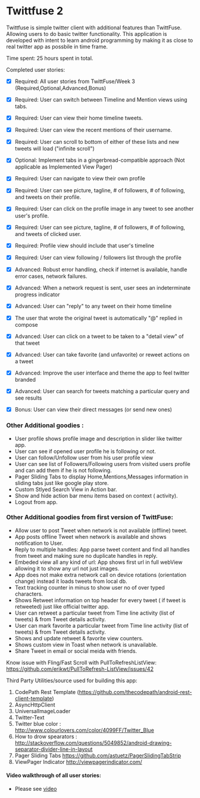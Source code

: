 
Twittfuse 2 
===========
Twittfuse is simple twitter client with additional features than TwittFuse. Allowing users to do basic twitter functionality.
This application is developed with intent to learn android programming by making it as close to real twitter app as possbile in time frame.

Time spent: 25 hours spent in total.

Completed user stories:

 * [x] Required: All user stories from TwittFuse/Week 3 (Required,Optional,Advanced,Bonus)
 * [x] Required: User can switch between Timeline and Mention views using tabs.
 * [x] Required: User can view their home timeline tweets. 
 * [x] Required: User can view the recent mentions of their username.
 * [x] Required: User can scroll to bottom of either of these lists and new tweets will load ("infinite scroll")
 * [x] Optional: Implement tabs in a gingerbread-compatible approach (Not applicable as Implemented View Pager)
 * [x] Required: User can navigate to view their own profile
 * [x] Required: User can see picture, tagline, # of followers, # of following, and tweets on their profile.
 * [x] Required: User can click on the profile image in any tweet to see another user's profile.
 * [x] Required: User can see picture, tagline, # of followers, # of following, and tweets of clicked user.
 * [x] Required: Profile view should include that user's timeline
 * [x] Required: User can view following / followers list through the profile

 * [x] Advanced: Robust error handling, check if internet is available, handle error cases, network failures.
 * [x] Advanced: When a network request is sent, user sees an indeterminate progress indicator
 * [x] Advanced: User can "reply" to any tweet on their home timeline
 * [x] The user that wrote the original tweet is automatically "@" replied in compose
 * [x] Advanced: User can click on a tweet to be taken to a "detail view" of that tweet
 * [x] Advanced: User can take favorite (and unfavorite) or reweet actions on a tweet
 * [x] Advanced: Improve the user interface and theme the app to feel twitter branded
 * [x] Advanced: User can search for tweets matching a particular query and see results
 * [x] Bonus: User can view their direct messages (or send new ones)

### Other Additional goodies :

 *  User profile shows profile image and description in slider like twitter app.
 *  User can see if opened user profile he is following or not.
 *  User can follow/Unfollow user from his user profile view
 *  User can see list of Followers/Following users from visited users profile and can add them if he is not following.
 *  Pager Sliding Tabs to display Home,Mentions,Messages information in sliding tabs just like google play store.
 *  Custom Stlyed Search View in Action bar.
 *  Show and hide action bar menu items based on context ( activity).
 *  Logout from app.

### Other Additional goodies from first version of TwittFuse:   
   
 *  Allow user to post Tweet when network is not available (offline) tweet.
 *  App posts offline Tweet  when network is available and shows notification to User.
 *  Reply to multiple handles: App parse tweet content and find all handles from tweet and making sure no duplicate handles in reply.
 *  Embeded view all any kind of url: App shows first url in full webView allowing it to show any url not just images.
 *  App does not make extra network call on device rotations (orientation change) instead it loads tweets from local db.
 *  Text tracking counter in minus to show user no of over typed characters.
 *  Shows Retweet information on top header for every tweet ( if tweet is retweeted) just like official twitter app.
 *  User can retweet a particular tweet from Time line activity (list of tweets)  & from Tweet details activity.
 *  User can mark favorite a particular tweet from Time line activity (list of tweets) & from Tweet details activity.
 *  Shows and update retweet & favorite view counters.
 *  Shows custom view in Toast when network is unavailable.
 *  Share Tweet in email or social meida with friends.


Know issue with Fling/Fast Scroll with PullToRefreshListView:
https://github.com/erikwt/PullToRefresh-ListView/issues/42 



Third Party Utilities/source used for building this app:

 1. CodePath Rest Template (https://github.com/thecodepath/android-rest-client-template)
 2. AsyncHttpClient
 3. UniversalImageLoader
 4. Twitter-Text 
 5. Twitter blue color : http://www.colourlovers.com/color/4099FF/Twitter_Blue
 6. How to drow spearators : http://stackoverflow.com/questions/5049852/android-drawing-separator-divider-line-in-layout
 7. Pager Sliding Tabs https://github.com/astuetz/PagerSlidingTabStrip
 8. ViewPager Indicator http://viewpagerindicator.com/
 
 
#### Video walkthrough of all user stories:
* Please see [video](https://vimeo.com/99787186)
